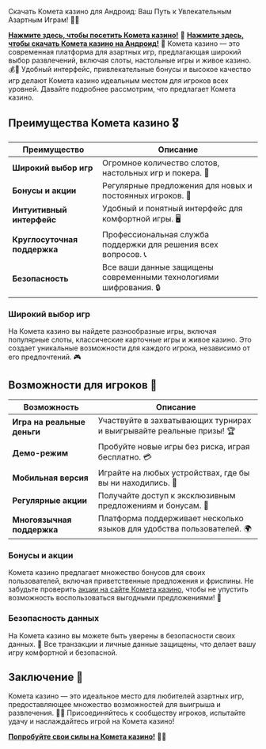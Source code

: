 Скачать Комета казино для Андроид: Ваш Путь к Увлекательным Азартным Играм! 🎲✨

[**Нажмите здесь, чтобы посетить Комета казино!**](https://stars-flight.com/sd519732d) 🤑
[**Нажмите здесь, чтобы скачать Комета казино на Андроид!**](https://www.pgyer.com/apk/apk/com.kometa.c115546/downloading) 🤑
Комета казино — это современная платформа для азартных игр, предлагающая широкий выбор развлечений, включая слоты, настольные игры и живое казино. 💰🎉 Удобный интерфейс, привлекательные бонусы и высокое качество игр делают Комета казино идеальным местом для игроков всех уровней. Давайте подробнее рассмотрим, что предлагает Комета казино.

## Преимущества Комета казино 🎖️

| Преимущество                     | Описание                                                |
|----------------------------------|--------------------------------------------------------|
| **Широкий выбор игр**            | Огромное количество слотов, настольных игр и покера. 🎰 |
| **Бонусы и акции**               | Регулярные предложения для новых и постоянных игроков. 🎁 |
| **Интуитивный интерфейс**        | Удобный и понятный интерфейс для комфортной игры. 🖥️   |
| **Круглосуточная поддержка**     | Профессиональная служба поддержки для решения всех вопросов. 📞 |
| **Безопасность**                 | Все ваши данные защищены современными технологиями шифрования. 🔒 |

### Широкий выбор игр

На Комета казино вы найдете разнообразные игры, включая популярные слоты, классические карточные игры и живое казино. Это создает уникальные возможности для каждого игрока, независимо от его предпочтений. 🎮

## Возможности для игроков 🎲

| Возможность                      | Описание                                                |
|----------------------------------|--------------------------------------------------------|
| **Игра на реальные деньги**      | Участвуйте в захватывающих турнирах и выигрывайте реальные призы! 🏆 |
| **Демо-режим**                  | Пробуйте новые игры без риска, играя бесплатно. 💳    |
| **Мобильная версия**             | Играйте на любых устройствах, где бы вы ни находились. 📱 |
| **Регулярные акции**             | Получайте доступ к эксклюзивным предложениям и бонусам. 🎉 |
| **Многоязычная поддержка**       | Платформа поддерживает несколько языков для удобства пользователей. 🌍 |

### Бонусы и акции

Комета казино предлагает множество бонусов для своих пользователей, включая приветственные предложения и фриспины. Не забудьте проверить [акции на сайте Комета казино](https://stars-flight.com/sd519732d), чтобы не упустить возможность воспользоваться выгодными предложениями! 🎊

### Безопасность данных

На Комета казино вы можете быть уверены в безопасности своих данных. 🔐 Все транзакции и личные данные защищены, что делает вашу игру комфортной и безопасной.

## Заключение 🎉

Комета казино — это идеальное место для любителей азартных игр, предоставляющее множество возможностей для выигрыша и развлечения. 🌟💸 Присоединяйтесь к сообществу игроков, испытайте удачу и наслаждайтесь игрой на Комета казино!

[**Попробуйте свои силы на Комета казино!**]([https://stars-flight.com/sd519732d](https://stars-flight.com/sd519732d)) 💪🎊
